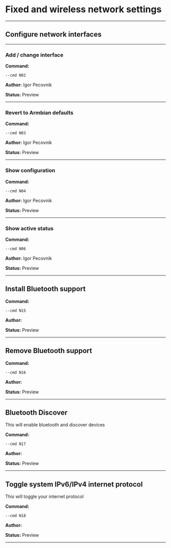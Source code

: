 # Fixed and wireless network settings


***

## Configure network interfaces


***

### Add / change interface
**Command:** 
~~~
--cmd N02
~~~

**Author:** Igor Pecovnik

**Status:** Preview



***

### Revert to Armbian defaults
**Command:** 
~~~
--cmd N03
~~~

**Author:** Igor Pecovnik

**Status:** Preview



***

### Show configuration
**Command:** 
~~~
--cmd N04
~~~

**Author:** Igor Pecovnik

**Status:** Preview



***

### Show active status
**Command:** 
~~~
--cmd N06
~~~

**Author:** Igor Pecovnik

**Status:** Preview



***

## Install Bluetooth support
**Command:** 
~~~
--cmd N15
~~~

**Author:** 

**Status:** Preview



***

## Remove Bluetooth support
**Command:** 
~~~
--cmd N16
~~~

**Author:** 

**Status:** Preview



***

## Bluetooth Discover
This will enable bluetooth and discover devices


**Command:** 
~~~
--cmd N17
~~~

**Author:** 

**Status:** Preview



***

## Toggle system IPv6/IPv4 internet protocol
This will toggle your internet protocol

**Command:** 
~~~
--cmd N18
~~~

**Author:** 

**Status:** Preview



***

